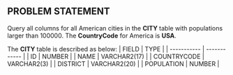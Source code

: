 ## PROBLEM STATEMENT

Query all columns for all American cities in the **CITY** table with populations larger than 100000.  The **CountryCode** for America is **USA**.

The **CITY** table is described as below: 
|    FIELD    |     TYPE     |
| ----------- | ------------ | 
| ID          | NUMBER       | 
| NAME        | VARCHAR2(17) |
| COUNTRYCODE | VARCHAR2(3)  |
| DISTRICT    | VARCHAR2(20) |
| POPULATION  | NUMBER       |


